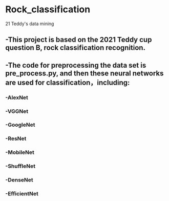 # Rock_classification
21 Teddy's data mining 
## -This project is based on the 2021 Teddy cup question B, rock classification recognition. 
## -The code for preprocessing the data set is pre_process.py, and then these neural networks are used for classification，including:

### -AlexNet
### -VGGNet
### -GoogleNet
### -ResNet
### -MobileNet
### -ShuffleNet
### -DenseNet
### -EfficientNet
